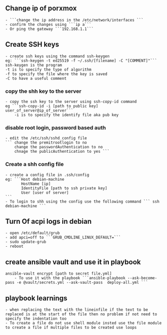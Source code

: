 ## Change ip of porxmox
    - ```change the ip address in the /etc/network/interfaces ```
    - confirm the changes using ```ip a```
    - Or ping the gateway ```192.168.1.1```

## Create SSH keys
    - create ssh keys using the command ssh-keygen
    eg: ```ssh-keygen -t ed25519 -f ~/.ssh/[filename] -C "[COMMENT]"```
    ssh-keygen is the program
    -t is to specify the type of algorithm 
    -f to specify the file where the key is saved 
    -C to have a useful comment
    
### copy the shh key to the server
    - copy the ssh key to the server using ssh-copy-id command
    eg ```ssh-copy-id -i [path to public key] user_of_server@ip_of_server```
        -i is to specify the identify file aka pub key
### disable root login, password based auth
    - edit the /etc/ssh/sshd_config file
    ``` change the premitrootlogin to no
        change the passwordAuthentication to no
        chnage the publicAuthentication to yes ```
### Create a shh config file
    - create a config file in .ssh/config
    eg: ```Host debian-machine
           HostName [ip]
           IdentityFile [path to ssh private key]
           User [user of server]
    ```
    - To login to shh using the config use the following command ``` ssh debian-machine ```

## Turn Of acpi logs in debian
    - open /etc/default/grub
    - add apci=off to ```GRUB_CMDLINE_LINUX_DEFAULT=```
    - sudo update-grub
    - reboot
## create ansible vault and use it in playbook
    ansible-vault encrypt [path to secret file.yml]
        - To use it with the playbook ```ansible-playbook --ask-become-pass -e @vault/secrets.yml --ask-vault-pass  deploy-all.yml ```

## playbook learnings
    - when replacing the text with the lineinfile if the text to be replaced is at the start of the file then no problem if not need to specify the indentation too
    - To create a file do not use shell module insted use the file module to create a file if multiple files to be created use loops 
